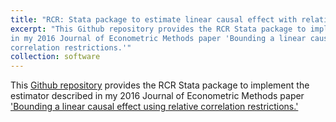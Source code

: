 ```yaml
---
title: "RCR: Stata package to estimate linear causal effect with relative correlation restrictions"
excerpt: "This Github repository provides the RCR Stata package to implement the estimator described
in my 2016 Journal of Econometric Methods paper 'Bounding a linear causal effect using relative
correlation restrictions.'"
collection: software
---
```


This [Github repository](https://github.com/bvkrauth/rcr) provides the RCR Stata package to 
implement the estimator described in my 2016 Journal of Econometric Methods paper 
['Bounding a linear causal effect using relative correlation restrictions.'](https://bvkrauth.github.io/publication/rcr)

